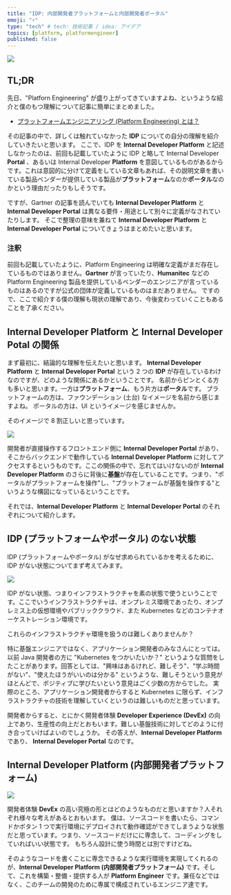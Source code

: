 ```yaml
---
title: "IDP: 内部開発者プラットフォームと内部開発者ポータル"
emoji: "⚡"
type: "tech" # tech: 技術記事 / idea: アイデア
topics: [platform, platformengineer]
published: false
---
```

![](https://storage.googleapis.com/zenn-user-upload/10dc59576b4e-20230209.png)

## TL;DR

先日、"Platforn Engineering" が盛り上がってきていますよね、というような紹介と僕のもつ理解について記事に簡単にまとめました。

- [プラットフォームエンジニアリング (Platform Engineering) とは？](https://zenn.dev/shinyay/articles/what-is-platform-engineering)

その記事の中で、詳しくは触れていなかった **IDP** についての自分の理解を紹介していきたいと思います。
ここで、IDP を **Internal Developer Platform** と記述しなかったのは、前回も記載していたように IDP と略して Internal Developer **Portal** 、あるいは Internal Developer **Platform** を意図しているものがあるからです。これは意図的に分けて定義をしている文章もあれば、その説明文章を書いている製品ベンダーが提供している製品が**プラットフォーム**なのか**ポータル**なのかという理由だったりもしそうです。

ですが、Gartner の記事を読んでいても **Internal Developer Platform** と **Internal Developer Portal** は異なる要件・用途として別々に定義がなされていたりします。
そこで整理の意味を兼ねて **Internal Developer Platform** と **Internal Developer Portal** についてきょうはまとめたいと思います。

### 注釈

前回も記載していたように、Platform Engineering は明確な定義がまだ存在しているものではありません。**Gartner** が言っていたり、**Humanitec** などの Platform Engineering 製品を提供しているベンダーのエンジニアが言っているものはあるのですが公式の団体が定義しているものはまだありません。
ですので、ここで紹介する僕の理解も現状の理解であり、今後変わっていくこともあることを了承ください。

## Internal Developer Platform と Internal Developer Potal の関係

まず最初に、結論的な理解を伝えたいと思います。
**Internal Developer Platform** と **Internal Developer Portal** という 2 つの **IDP** が存在しているわけなのですが、どのような関係にあるかということです。
名前からピンとくる方も多いと思います。一方は**プラットフォーム**、もう片方は**ポータル**です。
プラットフォームの方は、ファウンデーション (土台) なイメージを名前から感じますよね。
ポータルの方は、UI というイメージを感じませんか。

そのイメージで 8 割正しいと思っています。

![](https://storage.googleapis.com/zenn-user-upload/861c02c171a9-20230220.png)

開発者が直接操作するフロントエンド側に **Internal Developer Portal** があり、そこからバックエンドで動作している **Internal Developer Platform** に対してアクセスするというものです。ここの関係の中で、忘れてはいけないのが **Internal Developer Platform** のさらに背後に**基盤**が存在していることです。つまり、"ポータルがプラットフォームを操作"し、"プラットフォームが基盤を操作する"というような構図になっているということです。

それでは、**Internal Developer Platform** と **Internal Developer Portal** のそれぞれについて紹介します。

## IDP (プラットフォームやポータル) のない状態

IDP (プラットフォームやポータル) がなぜ求められているかを考えるために、IDP がない状態についてまず考えてみます。

![](https://storage.googleapis.com/zenn-user-upload/2cfdc83c9fdc-20230220.png)

IDP がない状態、つまりインフラストラクチャを素の状態で使うということです。ここでいうインフラストラクチャは、オンプレミス環境であったり、オンプレミス上の仮想環境やパブリッククラウド、また Kubernetes などのコンテナオーケストレーション環境です。

これらのインフラストラクチャ環境を扱うのは難しくありませんか？

特に基盤エンジニアではなく、アプリケーション開発者のみなさんにとっては。以前 Java 開発者の方に "Kubernetes をつかいたいか？" というような質問をしたことがあります。回答としては、"興味はあるけれど、難しそう"、"学ぶ時間がない"、"使えたほうがいいのは分かる" というような、難しそうという意見がほとんどで、ポジティブに学びたいという意見はごく少数の方からでした。
実際のところ、アプリケーション開発者からすると Kubernetes に限らず、インフラストラクチャの技術を理解していくというのは難しいものだと思っています。

開発者からすると、とにかく開発者体験 **Developer Experience (DevEx)** の向上であり、生産性の向上だとおもいます。難しい基盤技術に対してどのように付き合っていけばよいのでしょうか。
その答えが、**Internal Developer Platform** であり、 **Internal Developer Portal** なのです。

## Internal Developer Platform (内部開発者プラットフォーム)

![](https://storage.googleapis.com/zenn-user-upload/75c94f2416c6-20230220.png)

開発者体験 **DevEx** の高い究極の形とはどのようなものだと思いますか？人それぞれ様々な考えがあるとおもいます。
僕は、ソースコードを書いたら、コマンドかボタン 1 つで実行環境にデプロイされて動作確認ができてしまうような状態だと思っています。つまり、ソースコードだけにに専念して、コーディングをしていればいい状態です。
もちろん設計に使う時間とは別ですけどね。

そのようなコードを書くことに専念できるような実行環境を実現してくれるのが、**Internal Developer Platform (内部開発者プラットフォーム)** です。そして、これを構築・整備・提供する人が **Platform Engineer** です。兼任などではなく、このチームの開発のために専属で構成されているエンジニア達です。